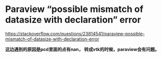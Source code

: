 # Paraview “possible mismatch of datasize with declaration” error



https://stackoverflow.com/questions/23814541/paraview-possible-mismatch-of-datasize-with-declaration-error

**这边遇到的原因是pcd里面的点有nan， 转成vtk的时候，paraview会有问题。**